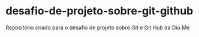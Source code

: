 # desafio-de-projeto-sobre-git-github
Repositório criado para o desafio de projeto sobre Git e Git Hub da Dio.Me
